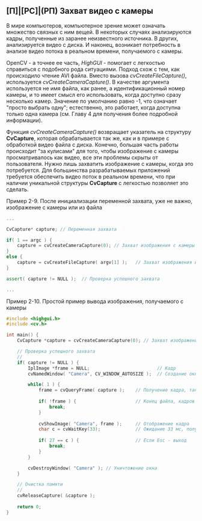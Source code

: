 ## [П]|[РС]|(РП) Захват видео с камеры

В мире компьютеров, компьютерное зрение может означать множество связных с ним вещей. В некоторых случаях анализируются кадры, полученные из заранее неизвестного источника. В других, анализируется видео с диска. И наконец, возникает потребность в анализе видео потока в реальном времени, получаемого с камеры.

OpenCV - а точнее ее часть, *HighGUI* - помогает с легкостью справиться с подобного рода ситуациями. Подход схож с тем, как происходило чтение AVI файла. Вместо вызова *cvCreateFileCapture()*, используется *cvCreateCameraCapture()*. В качестве аргумента используется не имя файла, как ранее, а идентификационный номер камеры, и то имеет смысл его использовать, когда доступно сразу несколько камер. Значение по умолчанию равно -1, что означает "просто выбрать одну"; естественно, это работает, когда доступна только одна камера (см. Главу 4 для получения более подробной информации).

Функция *cvCreateCameraCapture()* возвращает указатель на структуру **CvCapture**, которая обрабатывается так же, как и в примере с обработкой видео файла с диска. Конечно, большая часть работы происходит "за кулисами" для того, чтобы изображение с камеры просматривалось как видео, все эти проблемы скрыты от пользователя. Нужно лишь захватить изображение с камеры, когда это потребуется. Для большинства разрабатываемых приложений требуется обеспечить видео поток в реальном времени, что при наличии уникальной структуры **CvCapture** с легкостью позволяет это сделать.

Пример 2-9. После инициализации переменной захвата, уже не важно, изображение с камеры или из файла

```cpp
...

CvCapture* capture; // Переменная захвата

if( 1 == argc ) {
    capture = cvCreateCameraCapture(0);	// Захват изображения с камеры
} 
else {
    capture = cvCreateFileCapture( argv[1] );	// Захват изображения из файла
}

assert( capture != NULL );	// Проверка успешного захвата

...
```

Пример 2-10. Простой пример вывода изображения, получаемого с камеры

```cpp
#include <highgui.h>
#include <cv.h>

int main() {
    CvCapture *capture = cvCreateCameraCapture(0); // Захват изображения с камеры

    // Проверка успешного захвата
    // 
    if( capture != NULL ) {
        IplImage *frame = NULL;                         // Кадр
        cvNamedWindow( "Сamera", CV_WINDOW_AUTOSIZE );  // Создание окна

        while( 1 ) {
            frame = cvQueryFrame( capture );    // Получение кадра, так же как и из видео файла
            
            if( !frame ) {                      // Конец файла, кадров больше нет
                break;
            }
            
            cvShowImage( "Сamera", frame );     // Отображение кадра
            char c = cvWaitKey(33);             // Ожидание 33 мс, получение ASCII кода клавиши нажатой клавиши
            
            if( 27 == c ) {                     // Если Esc - выход
                break;
            }
        }

        cvDestroyWindow( "Camera" ); // Уничтожение окна
    }

    // Очистка памяти
    // 
    cvReleaseCapture( &capture );
    
    return 0;
}
```

